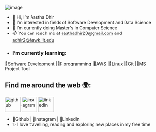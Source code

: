 ![image](https://user-images.githubusercontent.com/99361223/208289395-29febec6-a741-4063-933a-7ba0a0dc9494.png)
- 👋 Hi, I’m Aastha Dhir
- 👀 I’m interested in fields of Software Development and Data Science
- 🌱 I’m currently doing Master's in Computer Science
- 📫 You can reach me at aasthadhir23@gmail.com and adhir2@hawk.iit.edu
- ### I’m currently learning:<br>
🌱Software Development |🌱R programming |🌱AWS |🌱Linux |🌱Git |🌱MS Project Tool
## Find me around the web 🌍:

<a href="https://github.com/aasthadhir23">  <img align="center" src="https://upload.wikimedia.org/wikipedia/commons/thumb/9/91/Octicons-mark-github.svg/2048px-Octicons-mark-github.svg.png" width="50" height="50" alt="github"> </a>
<a href="https://www.instagram.com/aasthadhir_23/"><img align="center" src="https://assets.stickpng.com/images/580b57fcd9996e24bc43c521.png" width="50" height="50" alt="instagram"></img></a>
<a href="https://www.linkedin.com/in/AasthaDhir/"><img align="center" src="https://logos-world.net/wp-content/uploads/2020/04/Linkedin-Logo.png" width="50" height="50" alt="linkedin"></a>
- 🌱Github | 🌱Instagram | 🌱LinkedIn
- ✨ I love travelling, reading and exploring new places in my free time 
<!---
aasthadhir23/aasthadhir23 is a ✨ special ✨ repository because its `README.md` (this file) appears on your GitHub profile.
You can click the Preview link to take a look at your changes.
--->

